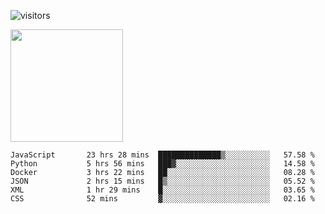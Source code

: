 ![visitors](https://visitor-badge.glitch.me/badge?page_id=page.id)

<img height="180em" src="https://github-readme-stats.vercel.app/api?username=toadkarter&show_icons=true&hide_border=true&&count_private=true&include_all_commits=true" />

<!--START_SECTION:waka-->

```text
JavaScript       23 hrs 28 mins  ██████████████▒░░░░░░░░░░   57.58 %
Python           5 hrs 56 mins   ███▓░░░░░░░░░░░░░░░░░░░░░   14.58 %
Docker           3 hrs 22 mins   ██░░░░░░░░░░░░░░░░░░░░░░░   08.28 %
JSON             2 hrs 15 mins   █▒░░░░░░░░░░░░░░░░░░░░░░░   05.52 %
XML              1 hr 29 mins    █░░░░░░░░░░░░░░░░░░░░░░░░   03.65 %
CSS              52 mins         ▓░░░░░░░░░░░░░░░░░░░░░░░░   02.16 %
```

<!--END_SECTION:waka-->
